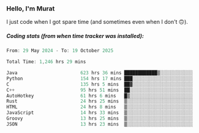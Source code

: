 ### Hello, I'm Murat

I just code when I got spare time (and sometimes even when I don't 🙃).

##### Coding stats (from when time tracker was installed):
<!--START_SECTION:wakatime-->

```cpp
From: 29 May 2024 - To: 19 October 2025

Total Time: 1,246 hrs 29 mins

Java                       623 hrs 36 mins ████████████▒░░░░░░░░░░░░   49.75 %
Python                     154 hrs 17 mins ███░░░░░░░░░░░░░░░░░░░░░░   12.31 %
C                          135 hrs 5 mins  ██▓░░░░░░░░░░░░░░░░░░░░░░   10.78 %
C++                        95 hrs 51 mins  ██░░░░░░░░░░░░░░░░░░░░░░░   07.65 %
AutoHotkey                 61 hrs 6 mins   █▒░░░░░░░░░░░░░░░░░░░░░░░   04.88 %
Rust                       24 hrs 25 mins  ▒░░░░░░░░░░░░░░░░░░░░░░░░   01.95 %
HTML                       24 hrs 8 mins   ▒░░░░░░░░░░░░░░░░░░░░░░░░   01.93 %
JavaScript                 14 hrs 33 mins  ▒░░░░░░░░░░░░░░░░░░░░░░░░   01.16 %
Groovy                     13 hrs 25 mins  ▒░░░░░░░░░░░░░░░░░░░░░░░░   01.07 %
JSON                       13 hrs 23 mins  ▒░░░░░░░░░░░░░░░░░░░░░░░░   01.07 %
```

<!--END_SECTION:wakatime-->

